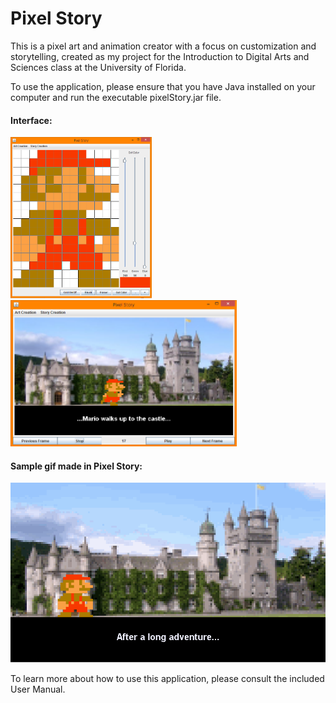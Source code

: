 # Pixel Story
This is a pixel art and animation creator with a focus on customization and storytelling, created as my project for the Introduction to Digital Arts and Sciences class at the University of Florida.

To use the application, please ensure that you have Java installed on your computer and run the executable pixelStory.jar file.

#### Interface:

<img src="https://raw.githubusercontent.com/nicola37/Pixel-Story/master/ArtMode.png" width="226" height="258" />

<img src="https://raw.githubusercontent.com/nicola37/Pixel-Story/master/StoryMode.png" width="362" height="234" />


#### Sample gif made in Pixel Story:

![alt text](https://raw.githubusercontent.com/nicola37/Pixel-Story/master/MarioStory.gif)


To learn more about how to use this application, please consult the included User Manual.
